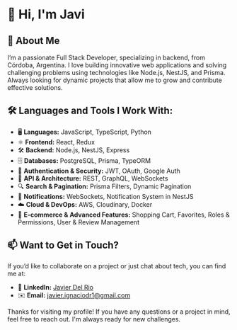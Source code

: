 # 👋 Hi, I'm Javi

## 🚀 About Me
I’m a passionate Full Stack Developer, specializing in backend, from Córdoba, Argentina. I love building innovative web applications and solving challenging problems using technologies like Node.js, NestJS, and Prisma. Always looking for dynamic projects that allow me to grow and contribute effective solutions.

## 🛠️ Languages and Tools I Work With:
- 🖥️ **Languages:** JavaScript, TypeScript, Python
- ⚛️ **Frontend:** React, Redux
- 🛠️ **Backend:** Node.js, NestJS, Express
- 🗄️ **Databases:** PostgreSQL, Prisma, TypeORM
- 🔑 **Authentication & Security:** JWT, OAuth, Google Auth
- 📡 **API & Architecture:** REST, GraphQL, WebSockets
- 🔍 **Search & Pagination:** Prisma Filters, Dynamic Pagination
- 📢 **Notifications:** WebSockets, Notification System in NestJS
- ☁️ **Cloud & DevOps:** AWS, Cloudinary, Docker
- 🛒 **E-commerce & Advanced Features:** Shopping Cart, Favorites, Roles & Permissions, User & Review Management

## 📫 Want to Get in Touch?
If you’d like to collaborate on a project or just chat about tech, you can find me at:
- 🔗 **LinkedIn:** [Javier Del Rio](https://www.linkedin.com/in/javier-ignacio-del-rio-7a9276306/)
- ✉️ **Email:** javier.ignaciodr1@gmail.com

Thanks for visiting my profile! If you have any questions or a project in mind, feel free to reach out. I'm always ready for new challenges.
















